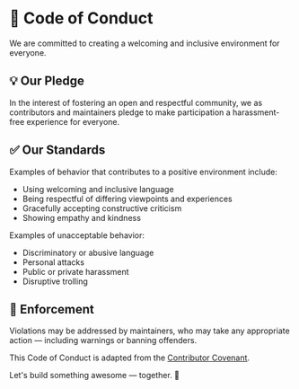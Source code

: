 # 📜 Code of Conduct

We are committed to creating a welcoming and inclusive environment for everyone.

## 💡 Our Pledge

In the interest of fostering an open and respectful community, we as contributors and maintainers pledge to make participation a harassment-free experience for everyone.

## ✅ Our Standards

Examples of behavior that contributes to a positive environment include:

- Using welcoming and inclusive language
- Being respectful of differing viewpoints and experiences
- Gracefully accepting constructive criticism
- Showing empathy and kindness

Examples of unacceptable behavior:

- Discriminatory or abusive language
- Personal attacks
- Public or private harassment
- Disruptive trolling

## 🙋 Enforcement

Violations may be addressed by maintainers, who may take any appropriate action — including warnings or banning offenders.

This Code of Conduct is adapted from the [Contributor Covenant](https://www.contributor-covenant.org).

Let's build something awesome — together. 💙
